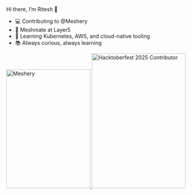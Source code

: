 Hi there, I’m Ritesh 👋

- 💻 Contributing to @Meshery
- 🌟 Meshmate at Layer5
- 🚀 Learning Kubernetes, AWS, and cloud-native tooling
- 📚 Always curious, always learning

 <a href= "https://cloud.layer5.io/user/bf6a3e39-503c-4f58-b244-e5243cfb7cd5?tab=badges&badge=meshery" >
    <img width="224px" height="317px" src = "https://badges.layer5.io/assets/badges/meshery/meshery.png" alt = "Meshery" />
</a >
  <a href="https://cloud.layer5.io/user/bf6a3e39-503c-4f58-b244-e5243cfb7cd5?tab=badges&badge=hacktoberfest25">
    <img width="250px" height="360px" src="https://badges.layer5.io/assets/badges/hacktoberfest-contributor-2025/hacktoberfest25-badge.png" alt="Hacktoberfest 2025 Contributor"/>
  </a>
